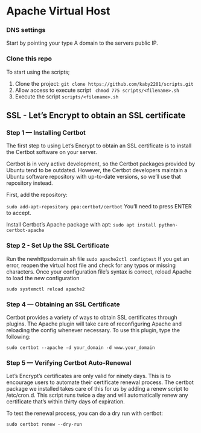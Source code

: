 # Apache Virtual Host
### DNS settings
Start by pointing your type A domain to the servers public IP.
### Clone this repo
To start using the scripts;
1. Clone the project: ``git clone https://github.com/kaby2201/scripts.git``
2. Allow access to execute script `` chmod 775 scripts/<filename>.sh``
3. Execute the script `` scripts/<filename>.sh ``

## SSL - Let’s Encrypt to obtain an SSL certificate
### Step 1 — Installing Certbot
The first step to using Let’s Encrypt to obtain an SSL certificate is to install the Certbot software on your server.

Certbot is in very active development, so the Certbot packages provided by Ubuntu tend to be outdated. However, the Certbot developers maintain a Ubuntu software repository with up-to-date versions, so we’ll use that repository instead.

First, add the repository:

`` sudo add-apt-repository ppa:certbot/certbot ``
You’ll need to press ENTER to accept.

Install Certbot’s Apache package with apt:
`` sudo apt install python-certbot-apache ``

### Step 2 - Set Up the SSL Certificate
Run the newhttpsdomain.sh file
`` sudo apache2ctl configtest ``
If you get an error, reopen the virtual host file and check for any typos or missing characters. Once your configuration file’s syntax is correct, reload Apache to load the new configuration

`` sudo systemctl reload apache2 ``

### Step 4 — Obtaining an SSL Certificate
Certbot provides a variety of ways to obtain SSL certificates through plugins. The Apache plugin will take care of reconfiguring Apache and reloading the config whenever necessary. To use this plugin, type the following:

``sudo certbot --apache -d your_domain -d www.your_domain ``

### Step 5 — Verifying Certbot Auto-Renewal
Let’s Encrypt’s certificates are only valid for ninety days. This is to encourage users to automate their certificate renewal process. The certbot package we installed takes care of this for us by adding a renew script to /etc/cron.d. This script runs twice a day and will automatically renew any certificate that’s within thirty days of expiration.

To test the renewal process, you can do a dry run with certbot:

`` sudo certbot renew --dry-run ``
